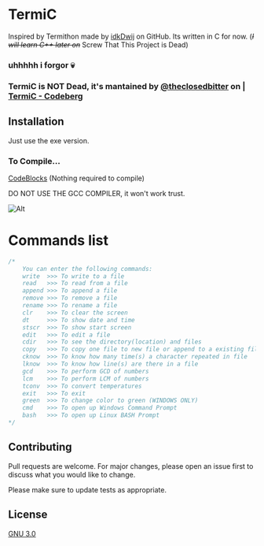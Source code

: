 # TermiC

Inspired by Termithon made by [idkDwij](https://github.com/IdkDwij/Termithon) on GitHub. Its written in C for now. (_~~I will learn C++ later on~~_   Screw That This Project is Dead)

### uhhhhh i forgor 💀

### TermiC is NOT Dead, it's mantained by [@theclosedbitter](https://github.com/theclosedbitter) on | [TermiC - Codeberg](https://codeberg.org/theclosedbitter/TermiC)

## Installation

Just use the exe version.

### To Compile...
[CodeBlocks](https://www.codeblocks.org/) (Nothing required to compile)

DO NOT USE THE GCC COMPILER, it won't work trust.

![Alt](https://www.codeblocks.org/docs/cb_splash.png)


# Commands list

```c
/*
    You can enter the following commands:
    write  >>> To write to a file
    read   >>> To read from a file
    append >>> To append a file
    remove >>> To remove a file
    rename >>> To rename a file
    clr    >>> To clear the screen
    dt     >>> To show date and time
    stscr  >>> To show start screen
    edit   >>> To edit a file
    cdir   >>> To see the directory(location) and files
    copy   >>> To copy one file to new file or append to a existing file
    cknow  >>> To know how many time(s) a character repeated in file
    lknow  >>> To know how line(s) are there in a file
    gcd    >>> To perform GCD of numbers
    lcm    >>> To perform LCM of numbers
    tconv  >>> To convert temperatures
    exit   >>> To exit
    green  >>> To change color to green (WINDOWS ONLY)
    cmd    >>> To open up Windows Command Prompt
    bash   >>> To open up Linux BASH Prompt
*/
```


## Contributing
Pull requests are welcome. For major changes, please open an issue first to discuss what you would like to change.

Please make sure to update tests as appropriate.

## License
[GNU 3.0](https://www.gnu.org/licenses/gpl-3.0.en.html)

